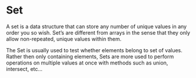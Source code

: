 # Set

A set is a data structure that can store any number of unique values in any order you so wish. Set’s are different from arrays in the sense that they only allow non-repeated, unique values within them.

The Set is usually used to test whether elements belong to set of values. Rather then only containing elements, Sets are more used to perform operations on multiple values at once with methods such as union, intersect, etc…

